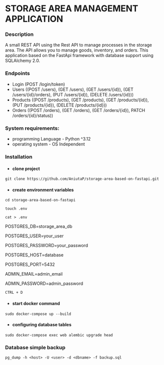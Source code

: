 # STORAGE AREA MANAGEMENT APPLICATION

### Description
A small REST API using the Rest API to manage processes in the storage area. 
The API allows you to manage goods, inventory, and orders. 
This application based on the FastApi framework with database support using SQLAlchemy 2.0.

### Endpoints
* Login (POST /login/token)
* Users ((POST /users), (GET /users), (GET /users/{id}), (GET /users/{id}/orders), (PUT /users/{id}), (DELETE /users/{id}))
* Products ((POST /products), (GET /products), (GET /products/{id}), (PUT /products/{id}), (DELETE /products/{id}))
* Orders ((POST /orders), (GET /orders), (GET /orders/{id}), PATCH /orders/{id}/status))

### System requirements:
* programming Language - Python ^3.12
* operating system - OS Independent


### Installation 

* ####  clone project
`git clone https://github.com/AniutaP/storage-area-based-on-fastapi.git`

* #### create environment variables

`cd storage-area-based-on-fastapi`

`touch .env`

`cat > .env`

POSTGRES_DB=storage_area_db

POSTGRES_USER=your_user

POSTGRES_PASSWORD=your_password

POSTGRES_HOST=database

POSTGRES_PORT=5432

ADMIN_EMAIL=admin_email

ADMIN_PASSWORD=admin_password

`CTRL + D`

* #### start docker command 

`sudo docker-compose up --build`

* #### configuring database tables

`sudo docker-compose exec web alembic upgrade head`


### Database simple backup
`pg_dump -h <host> -U <user> -d <dbname> -f backup.sql`